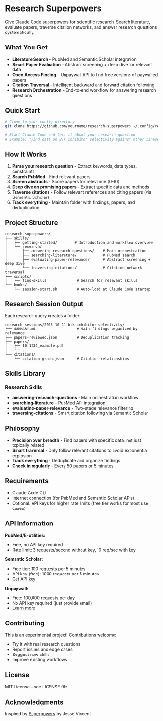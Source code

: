 # Research Superpowers

Give Claude Code superpowers for scientific research. Search literature, evaluate papers, traverse citation networks, and answer research questions systematically.

## What You Get

- **Literature Search** - PubMed and Semantic Scholar integration
- **Smart Paper Evaluation** - Abstract screening + deep dive for relevant data
- **Open Access Finding** - Unpaywall API to find free versions of paywalled papers
- **Citation Traversal** - Intelligent backward and forward citation following
- **Research Orchestration** - End-to-end workflow for answering research questions

## Quick Start

```bash
# Clone to your config directory
git clone https://github.com/yourname/research-superpowers ~/.config/research-superpowers

# Start Claude Code and tell it about your research question
# Example: "Find data on BTK inhibitor selectivity against other kinases"
```

## How It Works

1. **Parse your research question** - Extract keywords, data types, constraints
2. **Search PubMed** - Find relevant papers
3. **Screen abstracts** - Score papers for relevance (0-10)
4. **Deep dive on promising papers** - Extract specific data and methods
5. **Traverse citations** - Follow relevant references and citing papers (via Semantic Scholar)
6. **Track everything** - Maintain folder with findings, papers, and deduplication

## Project Structure

```
research-superpowers/
├── skills/
│   ├── getting-started/        # Introduction and workflow overview
│   └── research/
│       ├── answering-research-questions/    # Main orchestration
│       ├── searching-literature/            # PubMed search
│       ├── evaluating-paper-relevance/      # Abstract screening + deep dive
│       └── traversing-citations/            # Citation network traversal
├── scripts/
│   └── find-skills              # Search for relevant skills
└── hooks/
    └── session-start.sh         # Auto-load at Claude Code startup
```

## Research Session Output

Each research query creates a folder:

```
research-sessions/2025-10-11-btk-inhibitor-selectivity/
├── SUMMARY.md                   # Main findings organized by relevance
├── papers-reviewed.json         # Deduplication tracking
├── papers/
│   ├── 10.1234_example.pdf
│   └── ...
└── citations/
    └── citation-graph.json      # Citation relationships
```

## Skills Library

### Research Skills

- **answering-research-questions** - Main orchestration workflow
- **searching-literature** - PubMed API integration
- **evaluating-paper-relevance** - Two-stage relevance filtering
- **traversing-citations** - Smart citation following via Semantic Scholar

## Philosophy

- **Precision over breadth** - Find papers with specific data, not just topically related
- **Smart traversal** - Only follow relevant citations to avoid exponential explosion
- **Track everything** - Deduplicate and organize findings
- **Check in regularly** - Every 50 papers or 5 minutes

## Requirements

- Claude Code CLI
- Internet connection (for PubMed and Semantic Scholar APIs)
- Optional: API keys for higher rate limits (free tier works for most use cases)

## API Information

**PubMed/E-utilities:**
- Free, no API key required
- Rate limit: 3 requests/second without key, 10 req/sec with key

**Semantic Scholar:**
- Free tier: 100 requests per 5 minutes
- API key (free): 1000 requests per 5 minutes
- [Get API key](https://www.semanticscholar.org/product/api#api-key)

**Unpaywall:**
- Free: 100,000 requests per day
- No API key required (just provide email)
- [Learn more](https://unpaywall.org/products/api)

## Contributing

This is an experimental project! Contributions welcome:
- Try it with real research questions
- Report issues and edge cases
- Suggest new skills
- Improve existing workflows

## License

MIT License - see LICENSE file

## Acknowledgments

Inspired by [Superpowers](https://github.com/obra/superpowers) by Jesse Vincent
